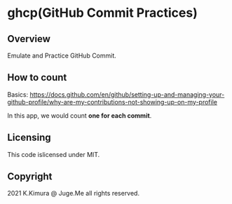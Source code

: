 # ghcp(GitHub Commit Practices)

## Overview

Emulate and Practice GitHub Commit.


## How to count

Basics: https://docs.github.com/en/github/setting-up-and-managing-your-github-profile/why-are-my-contributions-not-showing-up-on-my-profile

In this app, we would count **one for each commit**.


## Licensing

This code islicensed under MIT.


## Copyright

2021 K.Kimura @ Juge.Me all rights reserved.



